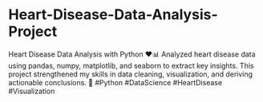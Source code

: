 # Heart-Disease-Data-Analysis-Project
Heart Disease Data Analysis with Python ❤️📊 Analyzed heart disease data using pandas, numpy, matplotlib, and seaborn to extract key insights. This project strengthened my skills in data cleaning, visualization, and deriving actionable conclusions.  🔗 #Python #DataScience #HeartDisease #Visualization
